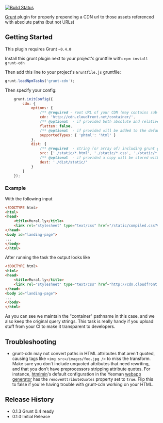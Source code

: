 [![Build Status](https://travis-ci.org/tactivos/grunt-cdn.png)](https://travis-ci.org/tactivos/grunt-cdn.png)


[Grunt][grunt] plugin for properly prepending a CDN url to those assets referenced with absolute paths (but not URLs)

## Getting Started
This plugin requires Grunt `~0.4.0`

Install this grunt plugin next to your project's gruntfile with: `npm install grunt-cdn`

Then add this line to your project's `Gruntfile.js` gruntfile:

```javascript
grunt.loadNpmTasks('grunt-cdn');
```

Then specify your config:

```javascript
    grunt.initConfig({
        cdn: {
            options: {
                /** @required - root URL of your CDN (may contains sub-paths as shown below) */
                cdn: 'http://cdn.cloudfront.net/container/',
                /** @optional  - if provided both absolute and relative paths will be converted */
                flatten: false,
                /** @optional  - if provided will be added to the default supporting types */
                supportedTypes: { 'phtml': 'html' }
            },
            dist: {
                /** @required  - string (or array of) including grunt glob variables */
                src: ['./static/*.html', './static/*.css', './static/*.soy'],
                /** @optional  - if provided a copy will be stored without modifying original file */
                dest: './dist/static/'
            }
        }
    });
```

### Example

With the following input

```html
<!DOCTYPE html>
<html>
<head>
    <title>Mural.ly</title>
    <link rel="stylesheet" type="text/css" href="/static/compiled.css?v=13512tyu3kds" />
</head>
<body id="landing-page">
...
</body>
</html>
```

After running the task the output looks like

```html
<!DOCTYPE html>
<html>
<head>
    <title>Mural.ly</title>
    <link rel="stylesheet" type="text/css" href="http://cdn.cloudfront.net/container/static/compiled.css?v=13512tyu3kds" />
</head>
<body id="landing-page">
...
</body>
</html>
```

As you can see we maintain the "container" pathname in this case, and we also keep the original
query strings. This task is really handy if you upload stuff from your CI to make it transparent
to developers.

## Troubleshooting

* grunt-cdn may not convert paths in HTML attributes that aren't quoted, causing tags like `<img src=/images/foo.jpg />` to miss the transform. Make sure you don't include unquoted attributes that need rewriting, and that you don't have preprocessors stripping attribute quotes. For instance, [htmlmin](https://github.com/gruntjs/grunt-contrib-htmlmin)'s default configuration in the Yeoman [webapp generator](https://github.com/yeoman/generator-webapp) has the `removeAttributeQuotes` property set to `true`. Flip this to false if you're having trouble with grunt-cdn working on your HTML.

## Release History
* 0.1.3 Grunt 0.4 ready
* 0.1.0 Initial Release

[grunt]: https://github.com/cowboy/grunt
